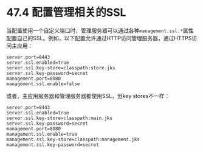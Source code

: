 # 47.4 配置管理相关的SSL

当配置使用一个自定义端口时，管理服务器可以通过各种`management.ssl.*`属性配置自己的SSL。例如，以下配置允许通过HTTP访问管理服务器，通过HTTPS访问主应用：

```text
server.port=8443
server.ssl.enabled=true
server.ssl.key-store=classpath:store.jks
server.ssl.key-password=secret
management.port=8080
management.ssl.enable=false
```

或者，主应用服务器和管理服务器都使用SSL，但key stores不一样：

```text
server.port=8443
server.ssl.enabled=true
server.ssl.key-store=classpath:main.jks
server.ssl.key-password=secret
management.port=8080
management.ssl.enable=true
management.ssl.key-store=classpath:management.jks
management.ssl.key-password=secret
```

